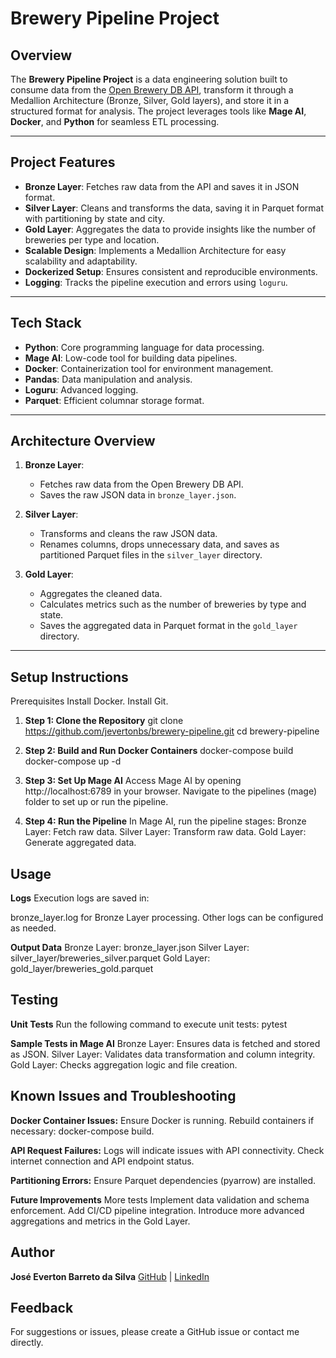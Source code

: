 # Brewery Pipeline Project

## Overview

The **Brewery Pipeline Project** is a data engineering solution built to consume data from the [Open Brewery DB API](https://www.openbrewerydb.org/), transform it through a Medallion Architecture (Bronze, Silver, Gold layers), and store it in a structured format for analysis. The project leverages tools like **Mage AI**, **Docker**, and **Python** for seamless ETL processing.

---

## Project Features

- **Bronze Layer**: Fetches raw data from the API and saves it in JSON format.
- **Silver Layer**: Cleans and transforms the data, saving it in Parquet format with partitioning by state and city.
- **Gold Layer**: Aggregates the data to provide insights like the number of breweries per type and location.
- **Scalable Design**: Implements a Medallion Architecture for easy scalability and adaptability.
- **Dockerized Setup**: Ensures consistent and reproducible environments.
- **Logging**: Tracks the pipeline execution and errors using `loguru`.

---

## Tech Stack

- **Python**: Core programming language for data processing.
- **Mage AI**: Low-code tool for building data pipelines.
- **Docker**: Containerization tool for environment management.
- **Pandas**: Data manipulation and analysis.
- **Loguru**: Advanced logging.
- **Parquet**: Efficient columnar storage format.

---

## Architecture Overview

1. **Bronze Layer**:
   - Fetches raw data from the Open Brewery DB API.
   - Saves the raw JSON data in `bronze_layer.json`.

2. **Silver Layer**:
   - Transforms and cleans the raw JSON data.
   - Renames columns, drops unnecessary data, and saves as partitioned Parquet files in the `silver_layer` directory.

3. **Gold Layer**:
   - Aggregates the cleaned data.
   - Calculates metrics such as the number of breweries by type and state.
   - Saves the aggregated data in Parquet format in the `gold_layer` directory.

---

## Setup Instructions

Prerequisites
Install Docker.
Install Git.

1. **Step 1: Clone the Repository**
git clone https://github.com/jevertonbs/brewery-pipeline.git
cd brewery-pipeline

2. **Step 2: Build and Run Docker Containers**
docker-compose build
docker-compose up -d

3. **Step 3: Set Up Mage AI**
Access Mage AI by opening http://localhost:6789 in your browser.
Navigate to the pipelines (mage) folder to set up or run the pipeline.

4. **Step 4: Run the Pipeline**
In Mage AI, run the pipeline stages:
Bronze Layer: Fetch raw data.
Silver Layer: Transform raw data.
Gold Layer: Generate aggregated data.

## Usage

**Logs**
Execution logs are saved in:

bronze_layer.log for Bronze Layer processing.
Other logs can be configured as needed.

**Output Data**
Bronze Layer: bronze_layer.json
Silver Layer: silver_layer/breweries_silver.parquet
Gold Layer: gold_layer/breweries_gold.parquet

## Testing
**Unit Tests**
Run the following command to execute unit tests:
pytest

**Sample Tests in Mage AI**
Bronze Layer: Ensures data is fetched and stored as JSON.
Silver Layer: Validates data transformation and column integrity.
Gold Layer: Checks aggregation logic and file creation.

## Known Issues and Troubleshooting

**Docker Container Issues:**
Ensure Docker is running.
Rebuild containers if necessary: docker-compose build.

**API Request Failures:**
Logs will indicate issues with API connectivity.
Check internet connection and API endpoint status.

**Partitioning Errors:**
Ensure Parquet dependencies (pyarrow) are installed.

**Future Improvements**
More tests
Implement data validation and schema enforcement.
Add CI/CD pipeline integration.
Introduce more advanced aggregations and metrics in the Gold Layer.

## Author
**José Everton Barreto da Silva**
[GitHub](https://github.com/jevertonbs) | [LinkedIn](https://www.linkedin.com/in/jevertonbs/)

## Feedback
For suggestions or issues, please create a GitHub issue or contact me directly.
